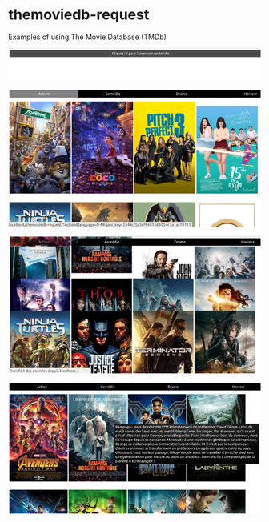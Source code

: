 # themoviedb-request
Examples of using The Movie Database (TMDb)

![example 1](./img/1.png)

![example 2](./img/2.png)

![example 3](./img/3.png)

![example 4](./img/4.png)

